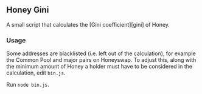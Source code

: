 ## Honey Gini

A small script that calculates the [Gini coefficient][gini] of Honey.

### Usage

Some addresses are blacklisted (i.e. left out of the calculation), for example the Common Pool and major pairs on Honeyswap. To adjust this, along with the minimum amount of Honey a holder must have to be considered in the calculation, edit `bin.js`.

Run `node bin.js`.
